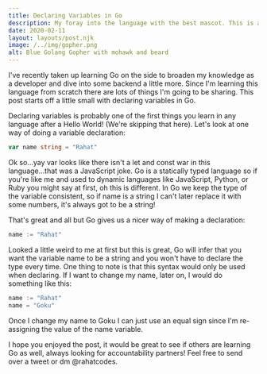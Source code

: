 ```yaml
---
title: Declaring Variables in Go
description: My foray into the language with the best mascot. This is all about declaring variables in GO.
date: 2020-02-11
layout: layouts/post.njk
image: /../img/gopher.png
alt: Blue Golang Gopher with mohawk and beard
---
```


I've recently taken up learning Go on the side to broaden my knowledge as a developer and dive into some backend a little more. Since I'm learning this language from scratch there are lots of things I'm going to be sharing. This post starts off a little small with declaring variables in Go. 

Declaring variables is probably one of the first things you learn in any language after a Hello World! (We're skipping that here). Let's look at one way of doing a variable declaration:

```go
var name string = "Rahat"
```

Ok so...yay var looks like there isn't a let and const war in this language...that was a JavaScript joke. Go is a statically typed language so if you're like me and used to dynamic languages like JavaScript, Python, or Ruby you might say at first, oh this is different. In Go we keep the type of the variable consistent, so if name is a string I can't later replace it with some numbers, it's always got to be a string! 

That's great and all but Go gives us a nicer way of making a declaration:

```go
name := "Rahat"
```

Looked a little weird to me at first but this is great, Go will infer that you want the variable name to be a string and you won't have to declare the type every time. One thing to note is that this syntax would only be used when declaring. If I want to change my name, later on, I would do something like this:

```go
name := "Rahat"
name = "Goku"
```
Once I change my name to Goku I can just use an equal sign since I'm re-assigning the value of the name variable.

I hope you enjoyed the post, it would be great to see if others are learning Go as well, always looking for accountability partners! Feel free to send over a tweet or dm @rahatcodes.  